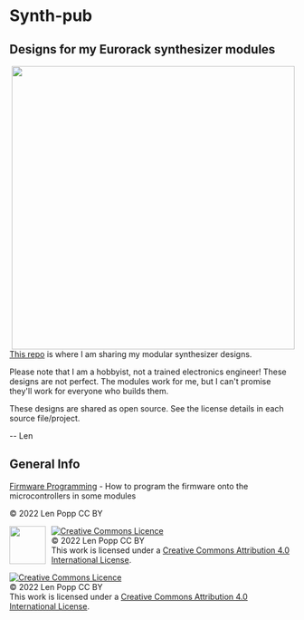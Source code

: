 # Synth-pub

## Designs for my Eurorack synthesizer modules

<img src="https://raw.githubusercontent.com/Len42/Synth-pub/main/docs/synth-photo.jpg" width=500px style="float:right">

[This repo](https://github.com/Len42/Synth-pub) is where I am sharing my modular synthesizer designs.

Please note that I am a hobbyist, not a trained electronics engineer! These designs are not perfect. The modules work for me, but I can't promise they'll work for everyone who builds them.

These designs are shared as open source. See the license details in each source file/project.

-- Len

## General Info

[Firmware Programming](firmware-programming.html) - How to program the firmware onto the microcontrollers in some modules

© 2022 Len Popp CC BY

<div>
<div style="float:left; padding-right:10px;">
<img src="https://i0.wp.com/www.oshwa.org/wp-content/uploads/2014/03/oshw-logo-100-px.png" width=64 height=67 />
</div>
<div style="xfloat:left; padding-left:10px;">
<a rel="license" href="http://creativecommons.org/licenses/by/4.0/"><img alt="Creative Commons Licence" style="border-width:0;" src="https://i.creativecommons.org/l/by/4.0/88x31.png" /></a><br />© 2022 Len Popp CC BY<br />This work is licensed under a <a rel="license" href="http://creativecommons.org/licenses/by/4.0/">Creative Commons Attribution 4.0 International License</a>.
</div>
</div>

<a rel="license" href="http://creativecommons.org/licenses/by/4.0/"><img alt="Creative Commons Licence" style="border-width:0;" src="https://i.creativecommons.org/l/by/4.0/88x31.png" /></a><br />© 2022 Len Popp CC BY<br />This work is licensed under a <a rel="license" href="http://creativecommons.org/licenses/by/4.0/">Creative Commons Attribution 4.0 International License</a>.
